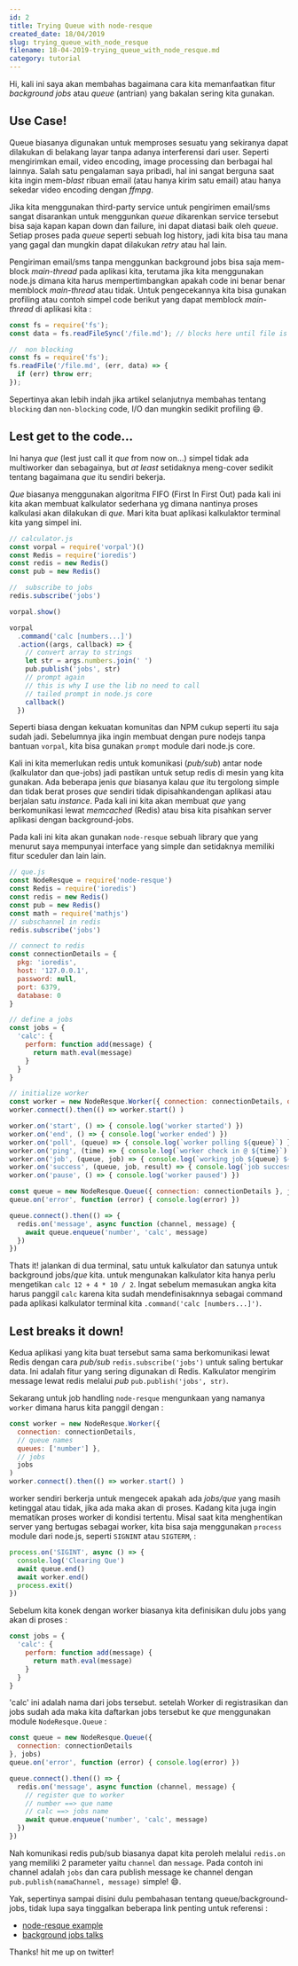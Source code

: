 ```yaml
---
id: 2
title: Trying Queue with node-resque
created_date: 18/04/2019
slug: trying_queue_with_node_resque
filename: 18-04-2019-trying_queue_with_node_resque.md
category: tutorial
---
```


Hi, kali ini saya akan membahas bagaimana cara kita memanfaatkan fitur *background jobs* atau *queue* (antrian) yang bakalan sering kita gunakan.

## Use Case!

Queue biasanya digunakan untuk memproses sesuatu yang sekiranya dapat dilakukan di belakang layar tanpa adanya interferensi dari user. Seperti mengirimkan email, video encoding, image processing dan berbagai hal lainnya. Salah satu pengalaman saya pribadi, hal ini sangat berguna saat kita ingin mem-*blast* ribuan email (atau hanya kirim satu email) atau hanya sekedar video encoding dengan *ffmpg*.

Jika kita menggunakan third-party service untuk pengirimen email/sms sangat disarankan untuk menggunkan *queue* dikarenkan service tersebut bisa saja kapan kapan down dan failure, ini dapat diatasi baik oleh *queue*. Setiap proses pada *queue* seperti sebuah log history, jadi kita bisa tau mana yang gagal dan mungkin dapat dilakukan *retry* atau hal lain.

Pengiriman email/sms tanpa menggunkan background jobs bisa saja mem-block *main-thread* pada aplikasi kita, terutama jika kita menggunakan node.js dimana kita harus mempertimbangkan apakah code ini benar benar memblock *main-thread* atau tidak. Untuk pengecekannya kita bisa gunakan profiling atau contoh simpel code berikut yang dapat memblock *main-thread* di aplikasi kita :

```js
const fs = require('fs');
const data = fs.readFileSync('/file.md'); // blocks here until file is read
```

```js
//  non blocking
const fs = require('fs');
fs.readFile('/file.md', (err, data) => {
  if (err) throw err;
});
```

Sepertinya akan lebih indah jika artikel selanjutnya membahas tentang `blocking` dan `non-blocking` code, I/O dan mungkin sedikit profiling 😄.

## Lest get to the code...

Ini hanya *que* (lest just call it *que* from now on...) simpel tidak ada multiworker dan sebagainya, but *at least* setidaknya meng-cover sedikit tentang bagaimana *que* itu sendiri bekerja.

*Que* biasanya menggunakan algoritma FIFO (First In First Out) pada kali ini kita akan membuat kalkulator sederhana yg dimana nantinya proses kalkulasi akan dilakukan di *que*. Mari kita buat aplikasi kalkulaktor terminal kita yang simpel ini.

```js
// calculator.js
const vorpal = require('vorpal')()
const Redis = require('ioredis')
const redis = new Redis()
const pub = new Redis()

//  subscribe to jobs
redis.subscribe('jobs')

vorpal.show()

vorpal
  .command('calc [numbers...]')
  .action((args, callback) => {
    // convert array to strings
    let str = args.numbers.join(' ')
    pub.publish('jobs', str)
    // prompt again
    // this is why I use the lib no need to call
    // tailed prompt in node.js core
    callback()
  })
```

Seperti biasa dengan kekuatan komunitas dan NPM cukup seperti itu saja sudah jadi. Sebelumnya jika ingin membuat dengan pure nodejs tanpa bantuan `vorpal`, kita bisa gunakan `prompt` module dari node.js core.

Kali ini kita memerlukan redis untuk komunikasi (*pub/sub*) antar node (kalkulator dan que-jobs) jadi pastikan untuk setup redis di mesin yang kita gunakan. Ada beberapa jenis *que* biasanya kalau *que* itu tergolong simple dan tidak berat proses *que* sendiri tidak dipisahkandengan aplikasi atau berjalan satu *instance*. Pada kali ini kita akan membuat *que* yang berkomunikasi lewat *memcached* (Redis) atau bisa kita pisahkan server aplikasi dengan background-jobs.

Pada kali ini kita akan gunakan `node-resque` sebuah library que yang menurut saya mempunyai interface yang simple dan setidaknya memiliki fitur sceduler dan lain lain.

```js
// que.js
const NodeResque = require('node-resque')
const Redis = require('ioredis')
const redis = new Redis()
const pub = new Redis()
const math = require('mathjs')
// subschannel in redis
redis.subscribe('jobs')

// connect to redis
const connectionDetails = {
  pkg: 'ioredis',
  host: '127.0.0.1',
  password: null,
  port: 6379,
  database: 0
}

// define a jobs
const jobs = {
  'calc': {
    perform: function add(message) {
      return math.eval(message)
    }
  }
}

// initialize worker
const worker = new NodeResque.Worker({ connection: connectionDetails, queues: ['number'] }, jobs)
worker.connect().then(() => worker.start() )

worker.on('start', () => { console.log('worker started') })
worker.on('end', () => { console.log('worker ended') })
worker.on('poll', (queue) => { console.log(`worker polling ${queue}`) })
worker.on('ping', (time) => { console.log(`worker check in @ ${time}`) })
worker.on('job', (queue, job) => { console.log(`working job ${queue} ${JSON.stringify(job)}`) })
worker.on('success', (queue, job, result) => { console.log(`job success ${queue} ${JSON.stringify(job)} >> ${result}`) })
worker.on('pause', () => { console.log('worker paused') })

const queue = new NodeResque.Queue({ connection: connectionDetails }, jobs)
queue.on('error', function (error) { console.log(error) })

queue.connect().then(() => {
  redis.on('message', async function (channel, message) {
    await queue.enqueue('number', 'calc', message)
  })
})
```

Thats it! jalankan di dua terminal, satu untuk kalkulator dan satunya untuk background jobs/*que* kita. untuk mengunakan kalkulator kita hanya perlu mengetikan `calc 12 + 4 * 10 / 2`. Ingat sebelum memasukan angka kita harus panggil `calc` karena kita sudah mendefinisaknnya sebagai command pada aplikasi kalkulator terminal kita `.command('calc [numbers...]')`.

## Lest breaks it down!

Kedua aplikasi yang kita buat tersebut sama sama berkomunikasi lewat Redis dengan cara *pub/sub* `redis.subscribe('jobs')` untuk saling bertukar data. Ini adalah fitur yang sering digunakan di Redis. Kalkulator mengirim message lewat redis melalui *pub* `pub.publish('jobs', str)`.

Sekarang untuk job handling `node-resque` mengunkaan yang namanya `worker` dimana harus kita panggil dengan :

```js
const worker = new NodeResque.Worker({
  connection: connectionDetails,
  // queue names
  queues: ['number'] },
  // jobs
  jobs
)
worker.connect().then(() => worker.start() )
```

worker sendiri berkerja untuk mengecek apakah ada *jobs/que* yang masih ketinggal atau tidak, jika ada maka akan di proses. Kadang kita juga ingin mematikan proses worker di kondisi tertentu. Misal saat kita menghentikan server yang bertugas sebagai worker, kita bisa saja menggunakan `process` module dari node.js, seperti `SIGNINT` atau `SIGTERM`, :

```js
process.on('SIGINT', async () => {
  console.log('Clearing Que')
  await queue.end()
  await worker.end()
  process.exit()
})
```

Sebelum kita konek dengan worker biasanya kita definisikan dulu jobs yang akan di proses :

```js
const jobs = {
  'calc': {
    perform: function add(message) {
      return math.eval(message)
    }
  }
}
```

'calc' ini adalah nama dari jobs tersebut. setelah Worker di registrasikan dan jobs sudah ada maka kita daftarkan jobs tersebut ke *que* menggunakan module `NodeResque.Queue` :

```js
const queue = new NodeResque.Queue({
  connection: connectionDetails
}, jobs)
queue.on('error', function (error) { console.log(error) })

queue.connect().then(() => {
  redis.on('message', async function (channel, message) {
    // register que to worker
    // number ==> que name
    // calc ==> jobs name
    await queue.enqueue('number', 'calc', message)
  })
})
```

Nah komunikasi redis pub/sub biasanya dapat kita peroleh melalui `redis.on` yang memiliki 2 parameter yaitu `channel` dan `message`. Pada contoh ini channel adalah `jobs` dan cara publish message ke channel dengan `pub.publish(namaChannel, message)` simple! 😄.

Yak, sepertinya sampai disini dulu pembahasan tentang queue/background-jobs, tidak lupa saya tinggalkan beberapa link penting untuk referensi :

- [node-resque example](https://github.com/taskrabbit/node-resque/tree/master/examples)
- [background jobs talks](https://youtu.be/NNTsHzER31I)

Thanks! hit me up on twitter!
